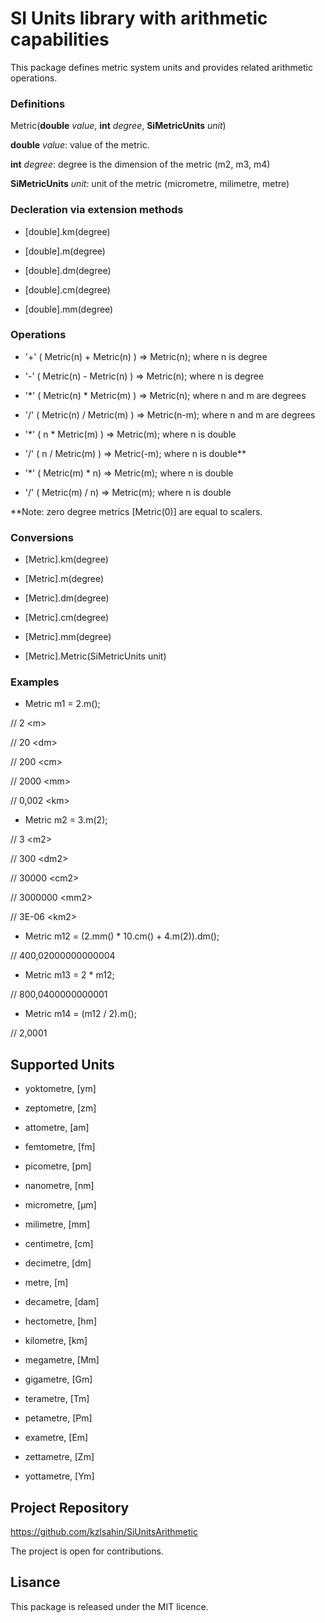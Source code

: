 ﻿# **SI Units library with arithmetic capabilities**

This package defines metric system units and provides related arithmetic operations.

### **Definitions**

Metric(**double** *value*, **int** *degree*, **SiMetricUnits** *unit*)

**double** *value*: value of the metric.

**int** *degree*: degree is the dimension of the metric (m2, m3, m4)

**SiMetricUnits** *unit*: unit of the metric (micrometre, milimetre, metre)

### **Decleration via extension methods**

- [double].km(degree)

- [double].m(degree)

- [double].dm(degree)

- [double].cm(degree)

- [double].mm(degree)

### **Operations**

- '+' ( Metric(n) + Metric(n) ) => Metric(n); where n is degree

- '-' ( Metric(n) - Metric(n) ) => Metric(n); where n is degree

- '*'  ( Metric(n) * Metric(m) ) => Metric(n); where n and m are degrees

- '/'  ( Metric(n) / Metric(m) ) => Metric(n-m); where n and m are degrees

- '*'  ( n *  Metric(m) ) => Metric(m);  where n is double 

- '/'  ( n / Metric(m) ) => Metric(-m); where n is double**

- '*'  ( Metric(m) * n) => Metric(m);  where n is double

- '/'  ( Metric(m)  / n) => Metric(m); where n is double

**Note: zero degree metrics [Metric(0)] are equal to scalers.

### **Conversions**

- [Metric].km(degree)

- [Metric].m(degree)

- [Metric].dm(degree)

- [Metric].cm(degree)

- [Metric].mm(degree)

- [Metric].Metric(SiMetricUnits unit)

### **Examples**

- Metric m1 = 2.m();

// 2 \<m>

// 20 \<dm>

// 200 \<cm>

// 2000 \<mm>

// 0,002 \<km>

- Metric m2 = 3.m(2);

// 3 \<m2>

// 300 \<dm2>

// 30000 \<cm2>

// 3000000 \<mm2>

// 3E-06 \<km2>

- Metric m12 = (2.mm() * 10.cm() + 4.m(2)).dm();

// 400,02000000000004 <dm2>

- Metric m13 = 2 * m12;

// 800,0400000000001 <dm2>

- Metric m14 = (m12 / 2).m();

// 2,0001 <m2>

## **Supported Units**

- yoktometre, [ym]

- zeptometre, [zm]

- attometre, [am]

- femtometre, [fm]

- picometre, [pm]

- nanometre, [nm]

- micrometre, [µm]

- milimetre, [mm]

- centimetre, [cm]

- decimetre, [dm]

- metre, [m]

- decametre, [dam]

- hectometre, [hm]

- kilometre, [km]

- megametre, [Mm]

- gigametre, [Gm]

- terametre, [Tm]

- petametre, [Pm]

- exametre, [Em]

- zettametre, [Zm]

- yottametre, [Ym]


## **Project Repository**

https://github.com/kzlsahin/SiUnitsArithmetic

The project is open for contributions.

## **Lisance**

This package is released under the MIT licence.
